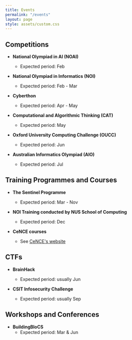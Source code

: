 ```yaml
---
title: Events
permalink: "/events"
layout: page
style: assets/custom.css
---
```


## Competitions

- **National Olympiad in AI (NOAI)**
    - Expected period: Feb

- **National Olympiad in Informatics (NOI)**
    - Expected period: Feb - Mar

- **Cyberthon**
    - Expected period: Apr - May

- **Computational and Algorithmic Thinking (CAT)**
    - Expected period: May

- **Oxford University Computing Challenge (OUCC)**
    - Expected period: Jun

- **Australian Informatics Olympiad (AIO)**
    - Expected period: Jul


## Training Programmes and Courses

- **The Sentinel Programme**
    - Expected period: Mar - Nov

- **NOI Training conducted by NUS School of Computing**
    - Expected period: Dec

- **CeNCE courses**
    - See [CeNCE's website](https://cence.comp.nus.edu.sg/cence/courses.html)


## CTFs

- **BrainHack**
    - Expected period: usually Jun

- **CSIT Infosecurity Challenge**
    - Expected period: usually Sep


## Workshops and Conferences

- **BuildingBloCS**
    - Expected period: Mar & Jun

